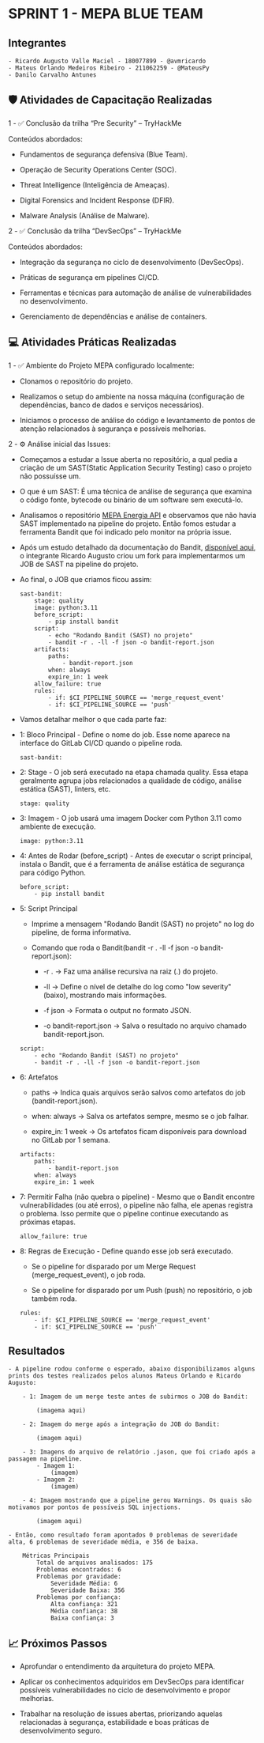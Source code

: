 # SPRINT 1 - MEPA BLUE TEAM

## Integrantes

    - Ricardo Augusto Valle Maciel - 180077899 - @avmricardo
    - Mateus Orlando Medeiros Ribeiro - 211062259 - @MateusPy
    - Danilo Carvalho Antunes

## 🛡️ Atividades de Capacitação Realizadas

1 - ✅ Conclusão da trilha “Pre Security” – TryHackMe

Conteúdos abordados:

 - Fundamentos de segurança defensiva (Blue Team).

 - Operação de Security Operations Center (SOC).

 - Threat Intelligence (Inteligência de Ameaças).

 - Digital Forensics and Incident Response (DFIR).

 - Malware Analysis (Análise de Malware).


2 - ✅ Conclusão da trilha “DevSecOps” – TryHackMe

Conteúdos abordados:

 - Integração da segurança no ciclo de desenvolvimento (DevSecOps).

 - Práticas de segurança em pipelines CI/CD.

 - Ferramentas e técnicas para automação de análise de vulnerabilidades no desenvolvimento.

 - Gerenciamento de dependências e análise de containers.


## 💻 Atividades Práticas Realizadas

1 - ✅ Ambiente do Projeto MEPA configurado localmente:

 - Clonamos o repositório do projeto.

 - Realizamos o setup do ambiente na nossa máquina (configuração de dependências, banco de dados e serviços necessários).

 - Iniciamos o processo de análise do código e levantamento de pontos de atenção relacionados à segurança e possíveis melhorias.

2 - ⚙️ Análise inicial das Issues:

 - Começamos a estudar a Issue aberta no repositório, a qual pedia a criação de um SAST(Static Application Security Testing) caso o projeto não possuísse um.

 - O que é um SAST: É uma técnica de análise de segurança que examina o código fonte, bytecode ou binário de um software sem executá-lo.

 - Analisamos o repositório [MEPA Energia API](https://gitlab.com/lappis-unb/projetos-energia/mec-energia/mec-energia-api) e observamos que não havia SAST implementado na pipeline do projeto. Então fomos estudar a ferramenta Bandit que foi indicado pelo monitor na própria issue.

 - Após um estudo detalhado da documentação do Bandit, [disponível aqui](https://bandit.readthedocs.io/en/latest/), o integrante Ricardo Augusto criou um fork para implementarmos um JOB de SAST na pipeline do projeto.

 - Ao final, o JOB que criamos ficou assim:

    ```
    sast-bandit:
        stage: quality
        image: python:3.11
        before_script:
            - pip install bandit
        script:
            - echo "Rodando Bandit (SAST) no projeto"
            - bandit -r . -ll -f json -o bandit-report.json
        artifacts:
            paths:
                - bandit-report.json
            when: always
            expire_in: 1 week
        allow_failure: true
        rules:
            - if: $CI_PIPELINE_SOURCE == 'merge_request_event'
            - if: $CI_PIPELINE_SOURCE == 'push'
    ```

- Vamos detalhar melhor o que cada parte faz:

 - 1: Bloco Principal - Define o nome do job. Esse nome aparece na interface do GitLab CI/CD quando o pipeline roda.

    ```
    sast-bandit:
    ```

 - 2: Stage - O job será executado na etapa chamada quality.
Essa etapa geralmente agrupa jobs relacionados a qualidade de código, análise estática (SAST), linters, etc.

    ```
    stage: quality
    ```

 - 3: Imagem - O job usará uma imagem Docker com Python 3.11 como ambiente de execução.

    ```
    image: python:3.11
    ```


 - 4:  Antes de Rodar (before_script) - Antes de executar o script principal, instala o Bandit, que é a ferramenta de análise estática de segurança para código Python.

    ```
    before_script:
        - pip install bandit
    ```


 - 5: Script Principal
    
    - Imprime a mensagem "Rodando Bandit (SAST) no projeto" no log do pipeline, de forma informativa.

    - Comando que roda o Bandit(bandit -r . -ll -f json -o bandit-report.json):

        - -r . → Faz uma análise recursiva na raiz (.) do projeto.

        - -ll → Define o nível de detalhe do log como "low severity" (baixo), mostrando mais informações.

        - -f json → Formata o output no formato JSON.

        - -o bandit-report.json → Salva o resultado no arquivo chamado bandit-report.json.

    ```
    script:
        - echo "Rodando Bandit (SAST) no projeto"
        - bandit -r . -ll -f json -o bandit-report.json
    ```

 - 6: Artefatos

    - paths → Indica quais arquivos serão salvos como artefatos do job (bandit-report.json).

    - when: always → Salva os artefatos sempre, mesmo se o job falhar.

    - expire_in: 1 week → Os artefatos ficam disponíveis para download no GitLab por 1 semana.

    ```
    artifacts:
        paths:
            - bandit-report.json
        when: always
        expire_in: 1 week
    ```
 - 7: Permitir Falha (não quebra o pipeline) - Mesmo que o Bandit encontre vulnerabilidades (ou até erros), o pipeline não falha, ele apenas registra o problema. Isso permite que o pipeline continue executando as próximas etapas.

    ```
    allow_failure: true
    ```

 - 8: Regras de Execução - Define quando esse job será executado. 
    
    - Se o pipeline for disparado por um Merge Request (merge_request_event), o job roda.

    - Se o pipeline for disparado por um Push (push) no repositório, o job também roda.

    ```
    rules:
        - if: $CI_PIPELINE_SOURCE == 'merge_request_event'
        - if: $CI_PIPELINE_SOURCE == 'push'
    ```

## Resultados

    - A pipeline rodou conforme o esperado, abaixo disponibilizamos alguns prints dos testes realizados pelos alunos Mateus Orlando e Ricardo Augusto:

        - 1: Imagem de um merge teste antes de subirmos o JOB do Bandit:

            (imagema aqui)

        - 2: Imagem do merge após a integração do JOB do Bandit:

            (imagem aqui)

        - 3: Imagens do arquivo de relatório .jason, que foi criado após a passagem na pipeline.
            - Imagem 1:
                (imagem)
            - Imagem 2:
                (imagem)
        
        - 4: Imagem mostrando que a pipeline gerou Warnings. Os quais são motivamos por pontos de possíveis SQL injections.

            (imagem aqui)
    
    - Então, como resultado foram apontados 0 problemas de severidade alta, 6 problemas de severidade média, e 356 de baixa.

        Métricas Principais
            Total de arquivos analisados: 175
            Problemas encontrados: 6
            Problemas por gravidade:
                Severidade Média: 6
                Severidade Baixa: 356
            Problemas por confiança:
                Alta confiança: 321
                Média confiança: 38
                Baixa confiança: 3



## 📈 Próximos Passos

 - Aprofundar o entendimento da arquitetura do projeto MEPA.

 - Aplicar os conhecimentos adquiridos em DevSecOps para identificar possíveis vulnerabilidades no ciclo de desenvolvimento e propor melhorias.

 - Trabalhar na resolução de issues abertas, priorizando aquelas relacionadas à segurança, estabilidade e boas práticas de desenvolvimento seguro.
